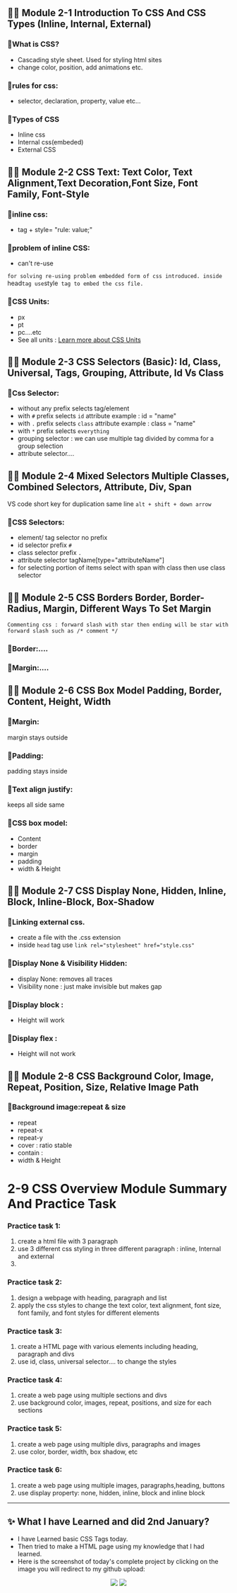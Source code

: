 ## 👨‍🏫 Module 2-1 Introduction To CSS And CSS Types (Inline, Internal, External)

### 🧨What is CSS?
- Cascading style sheet. Used for styling html sites
- change color, position, add animations etc.

### 🧨rules for css:
- selector, declaration, property, value etc... 

### 🧨Types of CSS
- Inline css
- Internal css(embeded)
- External CSS

## 👨‍🏫 Module 2-2 CSS Text: Text Color, Text Alignment,Text Decoration,Font Size, Font Family, Font-Style

### 🧨inline css:
- tag + style= "rule: value;"

### 🧨problem of inline CSS:
- can't re-use

`for solving re-using problem embedded form of css introduced. inside `head` tag use `style` tag to embed the css file.`

### 🧨CSS Units:
- px
- pt
- pc....etc
- See all units : <a href ="https://www.w3schools.com/cssref/css_units.php"> Learn more about CSS Units </a>

## 👨‍🏫 Module 2-3 CSS Selectors (Basic): Id, Class, Universal, Tags, Grouping, Attribute, Id Vs Class

### 🧨Css Selector:
- without any prefix selects tag/element
- with `#` prefix selects `id` attribute example : id = "name"
- with `.` prefix selects `class` attribute example : class = "name"
- with `*` prefix selects `everything`
- grouping selector : we can use multiple tag divided by comma for a group selection
- attribute selector....


## 👨‍🏫 Module 2-4 Mixed Selectors Multiple Classes, Combined Selectors, Attribute, Div, Span

VS code short key for duplication same line `alt + shift + down arrow`

### 🧨CSS Selectors:
- element/ tag selector no prefix
- id selector prefix `#`
- class selector prefix `.`
- attribute selector tagName[type="attributeName"]
- for selecting portion of items select with span with class then use class selector


## 👨‍🏫 Module 2-5 CSS Borders Border, Border-Radius, Margin, Different Ways To Set Margin

`Commenting css : forward slash with star then ending will be star with forward slash such as /* comment */`

### 🧨Border:....

### 🧨Margin:....


## 👨‍🏫 Module 2-6 CSS Box Model Padding, Border, Content, Height, Width

### 🧨Margin:

margin stays outside

### 🧨Padding:

padding stays inside

### 🧨Text align justify:

keeps all side same

### 🧨CSS box model:
- Content
- border
- margin
- padding
- width & Height


## 👨‍🏫 Module 2-7 CSS Display None, Hidden, Inline, Block, Inline-Block, Box-Shadow

### 🧨Linking external css.
- create a file with the .css extension
- inside `head` tag use `link rel="stylesheet" href="style.css"`

### 🧨Display None & Visibility Hidden:
- display None: removes all traces
- Visibility none : just make invisible but makes gap

### 🧨Display block : 
- Height will work

### 🧨Display flex : 
- Height will not work


## 👨‍🏫 Module 2-8 CSS Background Color, Image, Repeat, Position, Size, Relative Image Path

### 🧨Background image:repeat & size
- repeat 
- repeat-x 
- repeat-y 
- cover : ratio stable 
- contain :  
- width & Height 

<h1>2-9 CSS Overview Module Summary And Practice Task</h1>

<h3>Practice task 1:</h3>
<ol>
    <li>create a html file with 3 paragraph</li>
    <li>use 3 different css styling in three different paragraph : inline, Internal and external</li>
    <li></li>
</ol>
<h3>Practice task 2:</h3>
<ol>
    <li>design a webpage with heading, paragraph and list</li>
    <li>apply the css styles to change the text color, text alignment, font size, font family, and font styles for different elements</li>
</ol>
<h3>Practice task 3:</h3>
<ol>
    <li>create a HTML page with various elements including heading, paragraph and divs</li>
    <li>use id, class, universal selector.... to change the styles</li>
</ol>
<h3>Practice task 4:</h3>
<ol>
    <li>create a web page using multiple sections and divs</li>
    <li>use background color, images, repeat, positions, and size for each sections</li>
</ol>
<h3>Practice task 5:</h3>
<ol>
    <li>create a web page using multiple divs, paragraphs and images</li>
    <li>use color, border, width, box shadow, etc</li>
</ol>
<h3>Practice task 6:</h3>
<ol>
    <li>create a web page using multiple images, paragraphs,heading, buttons</li>
    <li>use display property: none, hidden, inline, block and inline block </li>
</ol>

---

## ✨ What I have Learned and did 2nd January?
- I have Learned basic CSS Tags today.
- Then tried to make a HTML page using my knowledge that I had learned.
- Here is the screenshot of today's complete project by clicking on the image you will redirect to my github upload:
<p align="center">
  <a href="https://github.com/mdsabbiralmamon/myJourneyFor2024/blob/main/Web_day2_css/practicepage.html"><img src="https://cdn.discordapp.com/attachments/1117616249984258109/1191802546424135811/image.png"></a>
  <a href="https://github.com/mdsabbiralmamon/myJourneyFor2024/blob/main/Web_day2_css/practicepage.html"><img src="https://cdn.discordapp.com/attachments/1117616249984258109/1191802894056427580/image.png"></a>
</p>

